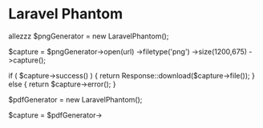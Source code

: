 # Laravel Phantom
allezzz
$pngGenerator = new LaravelPhantom();

$capture = $pngGenerator->open(url)
                         ->filetype('png')
                         ->size(1200,675)
                         ->capture();

if ( $capture->success() )
{
    return Response::download($capture->file());
} else {
    return $capture->error();
}


$pdfGenerator = new LaravelPhantom();

$capture = $pdfGenerator->
